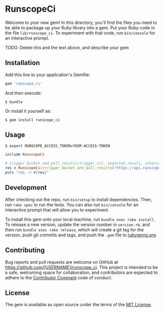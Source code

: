 # RunscopeCi

Welcome to your new gem! In this directory, you'll find the files you need to be able to package up your Ruby library into a gem. Put your Ruby code in the file `lib/runscope_ci`. To experiment with that code, run `bin/console` for an interactive prompt.

TODO: Delete this and the text above, and describe your gem

## Installation

Add this line to your application's Gemfile:

```ruby
gem 'runscope_ci'
```

And then execute:

    $ bundle

Or install it yourself as:

    $ gem install runscope_ci

## Usage

    $ export RUNSCOPE_ACCESS_TOKEN=YOUR-ACCESS-TOKEN

```ruby
include RunscopeCi

# trigger_bucket_and_poll_results(trigger_url, expected_result, interval_sleep=5, retry_limit=60)
res = RunscopeCi::trigger_bucket_and_poll_results("https://api.runscope.com/radar/bucket/your-guid/trigger", "pass")
puts "res -> #{res}"
```

## Development

After checking out the repo, run `bin/setup` to install dependencies. Then, run `rake spec` to run the tests. You can also run `bin/console` for an interactive prompt that will allow you to experiment.

To install this gem onto your local machine, run `bundle exec rake install`. To release a new version, update the version number in `version.rb`, and then run `bundle exec rake release`, which will create a git tag for the version, push git commits and tags, and push the `.gem` file to [rubygems.org](https://rubygems.org).

## Contributing

Bug reports and pull requests are welcome on GitHub at https://github.com/[USERNAME]/runscope_ci. This project is intended to be a safe, welcoming space for collaboration, and contributors are expected to adhere to the [Contributor Covenant](http://contributor-covenant.org) code of conduct.


## License

The gem is available as open source under the terms of the [MIT License](http://opensource.org/licenses/MIT).

